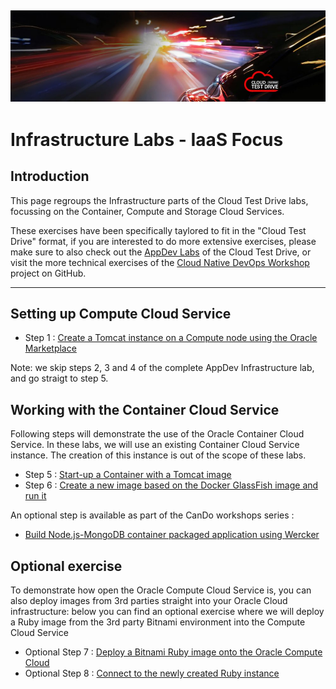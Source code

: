 ![](../common/images/customer.logo.png)
---
# Infrastructure Labs - IaaS Focus #

## Introduction ##

This page regroups the Infrastructure parts of the Cloud Test Drive labs, focussing on the Container, Compute and Storage Cloud Services.

These exercises have been specifically taylored to fit in the "Cloud Test Drive" format, if you are interested to do more extensive exercises, please make sure to also check out the [AppDev Labs](https://github.com/CloudTestDrive/EventLabs/blob/master/AppDev/README.md) of the Cloud Test Drive, or visit the more technical exercises of the [Cloud Native DevOps Workshop](https://github.com/oracle/cloud-native-devops-workshop) project on GitHub.

----

## Setting up Compute Cloud Service ##
+ Step 1 : [Create a Tomcat instance on a Compute node using the Oracle Marketplace](../AppDev/bitnami/tomcat.md)

Note: we skip steps 2, 3 and 4 of the complete AppDev Infrastructure lab, and go straigt to step 5.

## Working with the Container Cloud Service ##
Following steps will demonstrate the use of the Oracle Container Cloud Service.  In these labs, we will use an existing Container Cloud Service instance.  The creation of this instance is out of the scope of these labs.
- Step 5 : [Start-up a Container with a Tomcat image](../AppDev/container/tomcat_deploy.md)
- Step 6 : [Create a new image based on the Docker GlassFish image and run it](../AppDev/container/glassfish_import.md)

An optional step is available as part of the CanDo workshops series :
- [Build Node.js-MongoDB container packaged application using Wercker](https://github.com/oracle/cloud-native-devops-workshop/blob/master/containers/nodejs-mongodb-stack/README.md)

## Optional exercise ##
To demonstrate how open the Oracle Compute Cloud Service is, you can also deploy images from 3rd parties straight into your Oracle Cloud infrastructure: below you can find an optional exercise where we will deploy a Ruby image from the 3rd party Bitnami environment into the Compute Cloud Service
+ Optional Step 7 : [Deploy a Bitnami Ruby image onto the Oracle Compute Cloud](../AppDev/bitnami/create_account.md)
+ Optional Step 8 : [Connect to the newly created Ruby instance](../AppDev/bitnami/connect.md)

